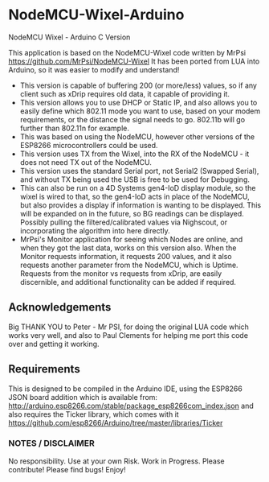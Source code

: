 # NodeMCU-Wixel-Arduino
NodeMCU Wixel - Arduino C Version

This application is based on the NodeMCU-Wixel code written by MrPsi https://github.com/MrPsi/NodeMCU-Wixel
It has been ported from LUA into Arduino, so it was easier to modify and understand!

* This version is capable of buffering 200 (or more/less) values, so if any client such as xDrip requires old data, it capable of providing it.
 * This version allows you to use DHCP or Static IP, and also allows you to easily define which 802.11 mode you want to use, based on your modem requirements, or the distance the signal needs to go. 802.11b will go further than 802.11n for example.
 * This was based on using the NodeMCU, however other versions of the ESP8266 microcontrollers could be used.
 * This version uses TX from the Wixel, into the RX of the NodeMCU - it does not need TX out of the NodeMCU. 
 * This version uses the standard Serial port, not Serial2 (Swapped Serial), and without TX being used the USB is free to be used for Debugging.
 * This can also be run on a 4D Systems gen4-IoD display module, so the wixel is wired to that, so the gen4-IoD acts in place of the NodeMCU, but also provides a display if information is wanting to be displayed. This will be expanded on in the future, so BG readings can be displayed. Possibly pulling the filtered/calibrated values via Nighscout, or incorporating the algorithm into here directly.
 * MrPsi's Monitor application for seeing which Nodes are online, and when they got the last data, works on this version also. When the Monitor requests information, it requests 200 values, and it also requests another parameter from the NodeMCU, which is Uptime. Requests from the monitor vs requests from xDrip, are easily discernible, and additional functionality can be added if required.
 
## Acknowledgements
 
Big THANK YOU to Peter - Mr PSI, for doing the original LUA code which works very well, and also to Paul Clements for helping me port this code over and getting it working.

## Requirements

This is designed to be compiled in the Arduino IDE, using the ESP8266 JSON board addition which is available from: http://arduino.esp8266.com/stable/package_esp8266com_index.json and also requires the Ticker library, which comes with it https://github.com/esp8266/Arduino/tree/master/libraries/Ticker

### NOTES / DISCLAIMER

No responsibility. 
Use at your own Risk. 
Work in Progress. 
Please contribute! 
Please find bugs!
Enjoy!
